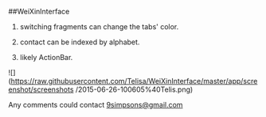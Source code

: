 ##WeiXinInterface

1. switching fragments can change the tabs' color.

2. contact can be indexed by alphabet.

3. likely ActionBar.

![](https://raw.githubusercontent.com/Telisa/WeiXinInterface/master/app/screenshot/screenshots
/2015-06-26-100605%40Telis.png)

Any comments could contact <9simpsons@gmail.com>
